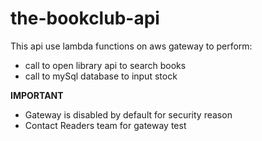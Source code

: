 # the-bookclub-api
This api use lambda functions on aws gateway to perform:
- call to open library api to search books
- call to mySql database to input stock

**IMPORTANT**
- Gateway is disabled by default for security reason
- Contact Readers team for gateway test

